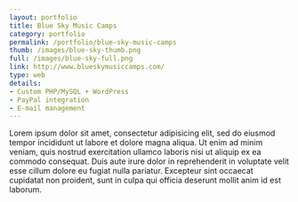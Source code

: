 ```yaml
---
layout: portfolio
title: Blue Sky Music Camps
category: portfolio
permalink: /portfolio/blue-sky-music-camps
thumb: /images/blue-sky-thumb.png
full: /images/blue-sky-full.png
link: http://www.blueskymusiccamps.com/
type: web
details:
- Custom PHP/MySQL + WordPress
- PayPal integration
- E-mail management
---
```


Lorem ipsum dolor sit amet, consectetur adipisicing elit, sed do eiusmod tempor incididunt ut labore et dolore magna aliqua. Ut enim ad minim veniam, quis nostrud exercitation ullamco laboris nisi ut aliquip ex ea commodo consequat. Duis aute irure dolor in reprehenderit in voluptate velit esse cillum dolore eu fugiat nulla pariatur. Excepteur sint occaecat cupidatat non proident, sunt in culpa qui officia deserunt mollit anim id est laborum.